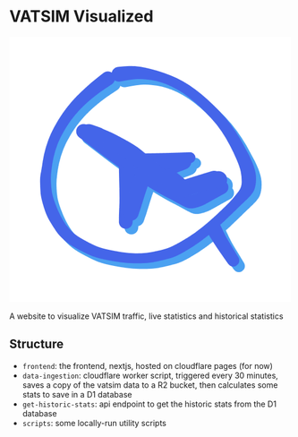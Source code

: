 # VATSIM Visualized

![](packages/frontend/public/logo.png)

A website to visualize VATSIM traffic, live statistics and historical statistics

## Structure

- `frontend`: the frontend, nextjs, hosted on cloudflare pages (for now)
- `data-ingestion`: cloudflare worker script, triggered every 30 minutes, saves a copy of the vatsim data to a R2 bucket, then calculates some stats to save in a D1 database
- `get-historic-stats`: api endpoint to get the historic stats from the D1 database
- `scripts`: some locally-run utility scripts